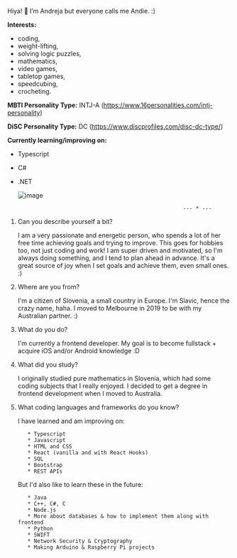   Hiya! :cherry_blossom: I’m Andreja but everyone calls me Andie. :)

   **Interests:** 
   - coding, 
   - weight-lifting,
   - solving logic puzzles, 
   - mathematics, 
   - video games, 
   - tabletop games, 
   - speedcubing, 
   - crocheting.

   **MBTI Personality Type:** INTJ-A (https://www.16personalities.com/intj-personality)
   
   **DiSC Personality Type:** DC (https://www.discprofiles.com/disc-dc-type/)
  
  
   **Currently learning/improving on:** 
   - Typescript
   - C#
   - .NET

     ![image](https://github.com/AndrejaKardos/AndrejaKardos/assets/58579363/bce9ad32-0f89-49d7-8357-088217c1ccdb)

  
  
                                                             --- * ---

1. Can you describe yourself a bit? 

      I am a very passionate and energetic person, who spends a lot of her free time achieving goals and trying to improve. 
      This goes for hobbies too, not just coding and work! I am super driven and motivated, so I'm always doing something, 
      and I tend to plan ahead in advance. It's a great source of joy when I set goals and achieve them, even small ones. :)

2. Where are you from? 

      I'm a citizen of Slovenia, a small country in Europe. I'm Slavic, hence the crazy name, haha. 
      I moved to Melbourne in 2019 to be with my Australian partner. :)

3. What do you do?

      I'm currently a frontend developer. My goal is to become fullstack + acquire iOS and/or Android knowledge :D
      
4. What did you study? 

      I originally studied pure mathematics in Slovenia, which had some coding subjects that I really enjoyed. 
      I decided to get a degree in frontend development when I moved to Australia. 
      
5. What coding languages and frameworks do you know? 

      I have learned and am improving on:
      
          * Typescript
          * Javascript
          * HTML and CSS
          * React (vanilla and with React Hooks)
          * SQL
          * Bootstrap
          * REST APIs
      
      But I'd also like to learn these in the future: 
      
          * Java
          * C++, C#, C
          * Node.js
          * More about databases & how to implement them along with frontend
          * Python
          * SWIFT
          * Network Security & Cryptography
          * Making Arduino & Raspberry Pi projects

<!---
AndrejaKardos/AndrejaKardos is a ✨ special ✨ repository because its `README.md` (this file) appears on your GitHub profile.
You can click the Preview link to take a look at your changes.
--->
